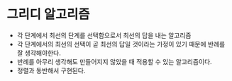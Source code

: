 # 그리디 알고리즘

- 각 단계에서 최선의 단계를 선택함으로서 최선의 답을 내는 알고리즘
- 각 단계에서의 최선의 선택이 곧 최선의 답일 것이라는 가정이 있기 때문에 반례를 잘 생각해야한다.
- 반례를 아무리 생각해도 만들어지지 않았을 때 적용할 수 있는 알고리즘이다.
- 정렬과 동반해서 구현된다.
